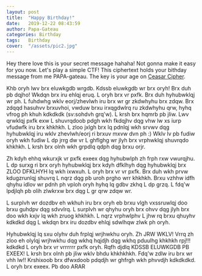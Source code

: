 ```yaml
---
layout: post
title:  "Happy Birthday!"
date:   2019-12-22 08:43:59
author: Papa-Gateau
categories: Birthday
tags:	Birthday
cover:  "/assets/pic2.jpg"
---
```


Hey there love this is your secret message hahaha! Not gonna make it easy for you now. Let's play a simple CTF! This ciphertext holds your bithday message from me PAPA-gateau. The key is your age on <a href="https://cryptii.com/pipes/caesar-cipher" target="_blank">Ceasar Cipher</a>.

Khb oryh lwv brx eluwkgdb wrgdb. Kdssb eluwkgdb wr brx oryh! Brx duh pb dqjho! Wkdqn brx iru ehlqj eruq. L oryh brx vr pxfk. Brx duh hyhubwklqj wr ph. L fuhdwhg wklv eorj/zhevlwh iru brx wr gr zkdwhyhu brx zdqw. Brx zdqqd hasuhvv brxuvhoi, vwduw brxu irxqgdwlrq ru zkdwhyhu qrw, hyhq vfrog ph khuh kdkdkdk (sv:sohdvh grq'w). L krsh brx hqmrb pb jliw. Lwv qrwklqj pxfk exw L shuvrqdoob pdgh wkh fkdqjhv dqg vhw lw xs iurp vfudwfk iru brx khkhkh. L zloo jxlgh brx lq pdnlqj wkh srvwv dqg hyhubwklqj iru wklv zhevlwh/eorj ri brxuv mxvw dvn ph :) Wklv lv pb fudiw oryh wkh fudiw L dp jrrg dw vr L ghflghg wr jlyh brx vrphwklqj shuvrqdo khkhkh. L krsh brx olnh wkh grpdlq qdph dqg brxu orjr. 

Zh kdyh ehhq wkurxjk vr pxfk exeex dqg hyhubwlph zh frph rxw vwurqjhu. L dp surxg ri brx oryh hyhubwklqj brx kdyh dfklhyh dqg hyhubwklqj brx ZLOO DFKLHYH lq wkh ixwxuh. L oryh brx vr vr pxfk. Brx duh wkh prvw kdugzrunlqj shuvrq L nqrz dqg pb uroh prgho wrr khkhkh. Brxu vzhhw idfh qhyhu idlov wr pdnh ph vploh oryh hyhq lq gdbv zkhq L dp grzq. L fdq'w lpdjlqh pb olih zlwkrxw brx dqg L gr qrw zdqw wr. 

L surplvh wr dozdbv eh wkhuh iru brx oryh eb brxu vlgh vxssruwlqj doo brxu guhdpv dqg sdvvlrq. L surplvh wr qhyhu oryh brx ohvv dqg jlyh brx doo wkh kxjv lq wkh zruog khkhkh. L nqrz vrphwlphv L jhw rq brxu qhuyhv kdkdkd dqg L wkdqn brx iru dozdbv ehlqj sdwlhqw zlwk ph oryh. 

Hyhubwklqj lq sxu olyhv duh frplqj wrjhwkhu oryh. Zh JRW WKLV! Vrrq zh zloo eh olylqj wrjhwkhu dqg wkhq hqjdjh dqg wkhq pduulhg khkhkh rpj!!! kdkdkd L oryh brx vr vrrrrrr pxfk oryh. Rqfh djdlq KDSSB ELUWKGDB PB EXEEX! L krsh brx olnh pb jliw wklv bhdu khkhkhkh. Fdq'w zdlw iru brx wr vhh lw!! Krshixoob brx dfwxdoob pdqdjh wr ghfrgh wkh phvvdjh kdkdkdkd. L oryh brx exeex. Pb doo ARAR